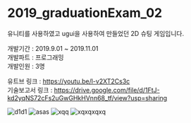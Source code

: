 # 2019_graduationExam_02

유니티를 사용하였고 ugui을 사용하여 만들었던 2D 슈팅 게임입니다.                           
                                                      
개발기간 : 2019.9.01 ~ 2019.11.01                            
개발파트 : 프로그래밍                                        
개발인원 : 3명                                                              

유트브 링크 : https://youtu.be/l-v2XT2Cs3c                             
기술보고서 링크 : https://drive.google.com/file/d/1FtJ-kd2yqNS72cFs2uGwGHkHVnn68_tf/view?usp=sharing
                                                                
                                                       
                                                                   
                                                                   
![d1d1](https://user-images.githubusercontent.com/71114491/148652698-0a669f41-bb41-4c64-8c3b-7c2f484c354f.PNG)
![asas](https://user-images.githubusercontent.com/71114491/148652699-ed90d7ce-46a3-4565-b2eb-02f996dc757d.PNG)
![xqq](https://user-images.githubusercontent.com/71114491/148652702-8a83d6ec-7763-4452-ab0a-2ba56b2c40b1.PNG)
![xqxqxqxq](https://user-images.githubusercontent.com/71114491/148652703-8e3d81f6-6e2b-40c7-8a79-4c1d9c6cbd09.PNG)
